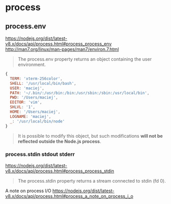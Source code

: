 # process
## process.env
https://nodejs.org/dist/latest-v8.x/docs/api/process.html#process_process_env
http://man7.org/linux/man-pages/man7/environ.7.html

> The process.env property returns an object containing the user environment.
``` javascript
{
  TERM: 'xterm-256color',
  SHELL: '/usr/local/bin/bash',
  USER: 'maciej',
  PATH: '~/.bin/:/usr/bin:/bin:/usr/sbin:/sbin:/usr/local/bin',
  PWD: '/Users/maciej',
  EDITOR: 'vim',
  SHLVL: '1',
  HOME: '/Users/maciej',
  LOGNAME: 'maciej',
  _: '/usr/local/bin/node'
}
```

> It is possible to modify this object, but such modifications **will not be reflected outside the Node.js process**. 

### process.stdin stdout stderr
https://nodejs.org/dist/latest-v8.x/docs/api/process.html#process_process_stdin
> The process.stdin property returns a stream connected to stdin (fd 0).

A note on process I/O
https://nodejs.org/dist/latest-v8.x/docs/api/process.html#process_a_note_on_process_i_o

